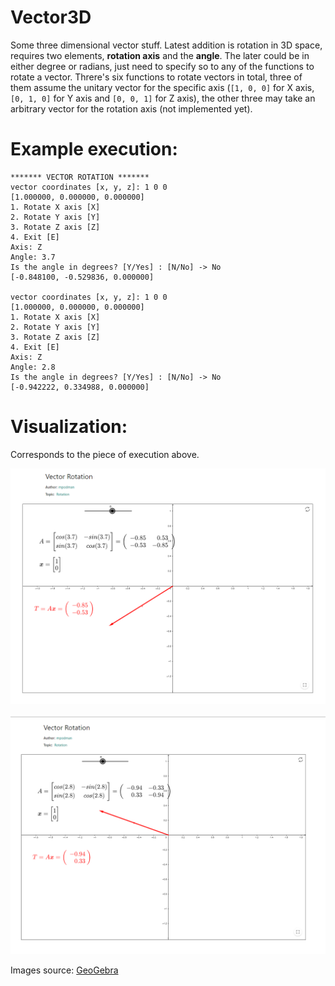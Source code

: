 # Vector3D
Some three dimensional vector stuff. Latest addition is rotation in 3D space, requires two elements, **rotation axis** and the **angle**. The later could be in either degree or radians, just need to specify so to any of the functions to rotate a vector. Threre's six functions to rotate vectors in total, three of them assume the unitary vector for the specific axis (``[1, 0, 0]`` for X axis, ``[0, 1, 0]`` for Y axis and ``[0, 0, 1]`` for Z axis), the other three may take an arbitrary vector for the rotation axis (not implemented yet).

# Example execution:

```
******* VECTOR ROTATION *******
vector coordinates [x, y, z]: 1 0 0
[1.000000, 0.000000, 0.000000]
1. Rotate X axis [X]
2. Rotate Y axis [Y]
3. Rotate Z axis [Z]
4. Exit [E]
Axis: Z
Angle: 3.7
Is the angle in degrees? [Y/Yes] : [N/No] -> No
[-0.848100, -0.529836, 0.000000]

vector coordinates [x, y, z]: 1 0 0
[1.000000, 0.000000, 0.000000]
1. Rotate X axis [X]
2. Rotate Y axis [Y]
3. Rotate Z axis [Z]
4. Exit [E]
Axis: Z
Angle: 2.8
Is the angle in degrees? [Y/Yes] : [N/No] -> No
[-0.942222, 0.334988, 0.000000]
```

# Visualization:
Corresponds to the piece of execution above.


![rotate Z axis 3.7 rad](/img/img1.png)


![rotate Z axis 2.8 rad](/img/img2.png)

Images source: 
[GeoGebra](https://www.geogebra.org/m/Fy7UruJa)
